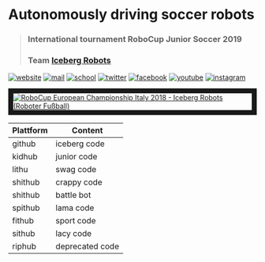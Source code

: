 # Autonomously driving soccer robots
> ### International tournament RoboCup Junior Soccer 2019
> ### Team [Iceberg Robots](https://www.iceberg-robots.de/)

[![website](https://cdn3.iconfinder.com/data/icons/black-white-social-media/32/logo_social_media_www-128.png)](https://www.iceberg-robots.de/)
[![mail](https://cdn4.iconfinder.com/data/icons/black-white-social-media/32/mail_email_envelope_send_message-128.png)](mailto:info@iceberg-robots.de)
[![school](https://cdn3.iconfinder.com/data/icons/black-white-social-media/32/logo_social_media_location-128.png)](https://www.kaethe-kollwitz-gymnasium.de/schulleben/projektgruppen/iceberg-robots/)
[![twitter](https://cdn2.iconfinder.com/data/icons/black-white-social-media/32/twitter_online_social_media-128.png)](https://twitter.com/IcebergRobots)
[![facebook](https://cdn2.iconfinder.com/data/icons/black-white-social-media/32/online_social_media_facebook-128.png)](https://www.facebook.com/IcebergRobots)
[![youtube](https://cdn2.iconfinder.com/data/icons/black-white-social-media/32/youtube_online_social_media_tube-128.png)](https://www.youtube.com/channel/UCmyW6OYBXdUCqKvd90pjqyw)
[![instagram](https://cdn2.iconfinder.com/data/icons/black-white-social-media/32/instagram_online_social_media_photo-128.png)](https://www.instagram.com/icebergrobots/)

<a href="https://youtu.be/WiLj1smCp2Y" target="_blank">
<img src="https://i.ytimg.com/vi/WiLj1smCp2Y/maxresdefault.jpg" alt="RoboCup European Championship Italy 2018 - Iceberg Robots (Roboter Fußball)" border="10" /></a>

| Plattform     | Content         |
| ------------- | --------------- |
| github        | iceberg code    |
| kidhub        | junior code     |
| lithu         | swag code       |
| shithub       | crappy code     |
| shithub       | battle bot      |
| spithub       | lama code       |
| fithub        | sport code      |
| sithub        | lacy code       |
| riphub        | deprecated code |    

